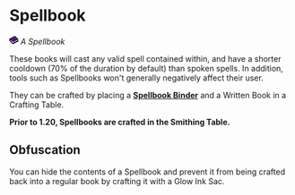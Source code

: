 # Spellbook

![Spellbook Icon](../../common/src/main/resources/assets/scriptor/textures/item/tome_t4.png)
*A Spellbook*

These books will cast any valid spell contained within, and have a shorter
cooldown (70% of the duration by default) than spoken spells. In addition,
tools such as Spellbooks won't generally negatively affect their user.

They can be crafted by placing a **[Spellbook Binder](spellbook-binder.md)** and
a Written Book in a Crafting Table.

**Prior to 1.20, Spellbooks are crafted in the Smithing Table.**

## Obfuscation
You can hide the contents of a Spellbook and prevent it from being crafted
back into a regular book by crafting it with a Glow Ink Sac.